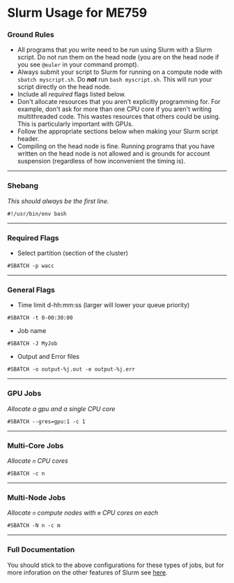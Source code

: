 # Slurm Usage for ME759

### Ground Rules
* All programs that _you_ write need to be run using Slurm with a Slurm script. Do not run them on the head node (you are on the head node if you see `@euler` in your command prompt).
* Always submit your script to Slurm for running on a compute node with `sbatch myscript.sh`. Do **_not_** run `bash myscript.sh`. This will run your script directly on the head node.
* Include all _required_ flags listed below.
* Don't allocate resources that you aren't explicitly programming for. For example, don't ask for more than one CPU core if you aren't writing multithreaded code. This wastes resources that others could be using. This is particularly important with GPUs.
* Follow the appropriate sections below when making your Slurm script header.
* Compiling on the head node is fine. Running programs that you have written on the head node is not allowed and is grounds for account suspension (regardless of how inconvenient the timing is).
---
### Shebang
*This should always be the first line.*
```
#!/usr/bin/env bash
```
---
### Required Flags
* Select partition (section of the cluster)
```
#SBATCH -p wacc
```
---
### General Flags
* Time limit d-hh:mm:ss (larger will lower your queue priority)
```
#SBATCH -t 0-00:30:00
```
* Job name
```
#SBATCH -J MyJob
```
* Output and Error files
```
#SBATCH -o output-%j.out -e output-%j.err
```
---
### GPU Jobs
*Allocate a gpu and a single CPU core*
```
#SBATCH --gres=gpu:1 -c 1
```
---
### Multi-Core Jobs
*Allocate `n` CPU cores*
```
#SBATCH -c n
```
---
### Multi-Node Jobs
*Allocate `n` compute nodes with `m` CPU cores on each*
```
#SBATCH -N n -c m
```
---
### Full Documentation
You should stick to the above configurations for these types of jobs, but for more inforation on the other features of Slurm see [here](https://slurm.schedmd.com/sbatch.html).